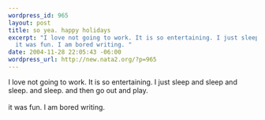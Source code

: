 ```yaml
--- 
wordpress_id: 965
layout: post
title: so yea. happy holidays
excerpt: "I love not going to work. It is so entertaining. I just sleep and sleep and sleep. and sleep. and then go out and play.\r\n\
  it was fun. I am bored writing. "
date: 2004-11-28 22:05:43 -06:00
wordpress_url: http://new.nata2.org/?p=965
---
```

I love not going to work. It is so entertaining. I just sleep and sleep and sleep. and sleep. and then go out and play.
<Br><br/>it was fun. I am bored writing. 
